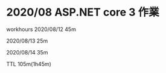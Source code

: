 # 2020/08 ASP.NET core 3 作業
workhours
2020/08/12 45m

2020/08/13 25m

2020/08/14 35m

TTL 105m(1h45m)
